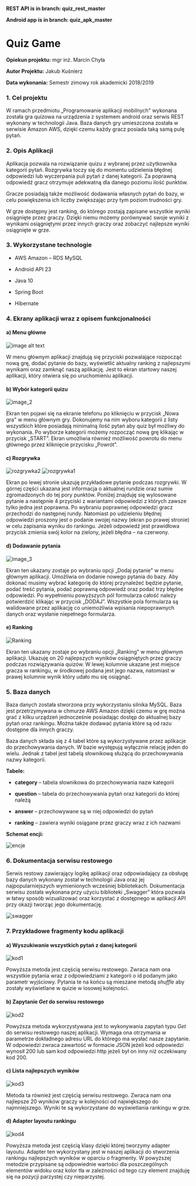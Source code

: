 **REST API is in branch: quiz_rest_master**

**Android app is in branch: quiz_apk_master**

# Quiz Game

**Opiekun projektu:** mgr inż. Marcin Chyła

**Autor Projektu:** Jakub Kuśnierz

**Data wykonania:** Semestr zimowy rok akademicki 2018/2019

### 1. Cel projektu

W ramach przedmiotu „Programowanie aplikacji mobilnych" wykonana została gra quizowa na urządzenia z systemem android oraz  serwis REST wykonany w technologii Java. Baza danych gry umieszczona została w serwisie Amazon AWS, dzięki czemu każdy gracz posiada taką samą pulę pytań. 

### 2. Opis Aplikacji

Aplikacja pozwala na rozwiązanie quizu z wybranej przez użytkownika kategorii pytań. Rozgrywka toczy się do momentu udzielenia błędnej odpowiedzi lub wyczerpania puli pytań z danej kategorii. 
Za poprawną odpowiedź gracz otrzymuje adekwatną dla danego poziomu ilość punktów.

 Gracze posiadają także możliwość dodawania własnych pytań do bazy, w celu powiększenia ich liczby zwiększając przy tym poziom trudności gry.

W grze dostępny jest ranking, do którego zostają zapisane wszystkie wyniki osiągnięte przez graczy. Dzięki niemu możemy porównywać swoje wyniki z wynikami osiągniętymi przez innych graczy oraz zobaczyć najlepsze wyniki osiągnięte w grze. 

### 3. Wykorzystane technologie

- AWS Amazon – RDS MySQL

- Android API 23 	

- Java 10

- Spring Boot

- Hibernate

### 4. Ekrany aplikacji wraz z opisem funkcjonalności

#### a) Menu główne

![image alt text](https://user-images.githubusercontent.com/25456823/49167001-cdb76f80-f334-11e8-9f33-3278360000fe.png)

W menu głównym aplikacji znajdują się przyciski pozwalające rozpocząć nową grę, dodać pytanie do bazy, wyświetlić aktualny ranking z najlepszymi wynikami oraz zamknąć naszą aplikację. Jest to ekran startowy naszej aplikacji, który otwiera się po uruchomieniu aplikacji.

#### b) Wybór kategorii quizu

![image_2](https://user-images.githubusercontent.com/25456823/49167373-8a113580-f335-11e8-842f-ec32c99126ce.png)

Ekran ten pojawi się na ekranie telefonu po kliknięciu 
w przycisk „Nowa gra" w menu głównym gry. Dokonujemy na nim wyboru kategorii z listy wszystkich które posiadają minimalną ilość pytań aby quiz był możliwy do wykonania. Po wyborze kategorii możemy rozpocząć nową grę klikając w przycisk „START”. Ekran umożliwia również możliwość powrotu do menu głównego przez kliknięcie przycisku „Powrót”. 

#### c) Rozgrywka

![rozgrywka2](https://user-images.githubusercontent.com/25456823/49168145-30aa0600-f337-11e8-8959-579c4f2b2095.png)
![rozgrywka1](https://user-images.githubusercontent.com/25456823/49168126-2425ad80-f337-11e8-945f-4cc7b150b46c.png)

Ekran po lewej stronie  ukazuję przykładowe pytanie podczas rozgrywki. W górnej części ukazana jest informacja o aktualnej rundzie oraz sumie zgromadzonych do tej pory punktów. Poniżej znajduję się wylosowane pytanie a następnie 4 przyciski z wariantami odpowiedzi 
z których zawsze tylko jedna jest poprawna. Po wybraniu poprawnej odpowiedzi gracz przechodzi do następnej rundy. Natomiast po udzieleniu błędnej odpowiedzi proszony jest o podanie swojej nazwy (ekran po prawej stronie) w celu zapisania wyniku do rankingu. Jeżeli odpowiedź jest prawidłowa przycisk zmienia swój kolor na zielony, jeżeli błędna – na czerwony. 

#### d) Dodawanie pytania

![image_3](https://user-images.githubusercontent.com/25456823/49167443-a614d700-f335-11e8-860c-0fe5d25ff696.png)

Ekran ten ukazany zostaje po wybraniu opcji „Dodaj pytanie" w menu głównym aplikacji. Umożliwia on dodanie nowego pytania do bazy. Aby dokonać musimy wybrać kategorię do której przynależeć będzie pytanie, podać treść pytania, podać poprawną odpowiedź oraz podać trzy błędne odpowiedzi. Po wypełnieniu powyższych pól formularza całość należy potwierdzić klikając w przycisk „DODAJ”. Wszystkie pola formularza są walidowane przez aplikację co uniemożliwia wpisania niepoprawnych danych oraz wysłanie niepełnego formularza.

#### e) Ranking

![Ranking](https://user-images.githubusercontent.com/25456823/49167528-d5c3df00-f335-11e8-8dcc-0fbf5bb79ed4.png)

Ekran ten ukazany zostaje po wybraniu opcji „Ranking" w menu głównym aplikacji. Ukazuję on 20 najlepszych wyników osiągniętych przez graczy podczas rozwiązywania quizów. W lewej kolumnie ukazane jest miejsce gracza w rankingu, w środkowej podana jest jego nazwa, natomiast w prawej kolumnie wynik który udało mu się osiągnąć.

### 5. Baza danych

Baza danych została stworzona przy wykorzystaniu silnika  MySQL. Baza jest przetrzymywana w chmurze AWS Amazon dzięki czemu w grę można grać z kilku urządzeń jednocześnie posiadając dostęp do aktualnej bazy pytań oraz rankingu. Można także dodawać pytania które są od razu dostępne dla innych graczy.

Baza danych składa się z 4 tabel które są wykorzystywane przez aplikacje do przechowywania danych. W bazie występują wyłącznie relację jeden do wielu. Jednak z tabel jest tabelą słownikową służącą do przechowywania nazwy kategorii.

**Tabele:**

- **category** – tabela słownikowa do przechowywania nazw kategorii

- **question** – tabela do przechowywania pytań oraz kategorii do której należą

- **answer** – przechowywane są w niej odpowiedzi do pytań

- **ranking** – zawiera wyniki osiągane przez graczy wraz z ich nazwami

**Schemat encji:**

![encje](https://user-images.githubusercontent.com/25456823/49168099-1839eb80-f337-11e8-9316-1a9d29961e6c.png)

### 6. Dokumentacja serwisu restowego

Serwis restowy zawierający logikę aplikacji oraz odpowiadający za obsługę bazy danych wykonany został w technologii Java oraz jej najpopularniejszych wymienionych wcześniej bibliotekach. Dokumentacja serwisu została wykonana przy użyciu biblioteki „Swagger" która pozwala w łatwy sposób wizualizować oraz korzystać z dostępnego w aplikacji API przy okazji tworząc jego dokumentację.

![swagger](https://user-images.githubusercontent.com/25456823/49167959-d4df7d00-f336-11e8-982e-0b3bca3bfc00.png)

### 7. Przykładowe fragmenty kodu aplikacji

#### a) Wyszukiwanie wszystkich pytań z danej kategorii

![kod1](https://user-images.githubusercontent.com/25456823/49168000-e58ff300-f336-11e8-85b1-afa5b4776e42.png)

Powyższa metoda jest częścią serwisu restowego. Zwraca nam ona wszystkie pytania wraz z odpowiedziami z kategorii o id podanym jako parametr wyjściowy. Pytania te na końcu są mieszane metodą *shuffle* aby zostały wyświetlane w quizie w losowej kolejności.

#### b) Zapytanie _Get_ do serwisu restowego

![kod2](https://user-images.githubusercontent.com/25456823/49168022-f3de0f00-f336-11e8-9454-d151cd146bab.png)

Powyższa metoda wykorzystywana jest to wykonywania zapytań typu *Get* do serwisu restowego naszej aplikacji. Wymaga ona otrzymania w parametrze dokładnego adresu URL do którego ma wysłać nasze zapytanie. W odpowiedzi zwraca zawartość w formacie JSON jeżeli kod odpowiedzi wynosił 200 lub sam kod odpowiedzi http jeżeli był on inny niż oczekiwany kod 200.

#### c) Lista najlepszych wyników

![kod3](https://user-images.githubusercontent.com/25456823/49168044-fd677700-f336-11e8-95dc-246427d9d484.png)

Metoda ta również jest częścią serwisu restowego. Zwraca nam ona najlepsze 20 wyników graczy w kolejności od największego do najmniejszego. Wyniki te są wykorzystane do wyświetlania rankingu w grze.

#### d) Adapter layoutu rankingu

![kod4](https://user-images.githubusercontent.com/25456823/49168061-08220c00-f337-11e8-8544-13a0f4f45e34.png)

Powyższa metoda jest częścią klasy dzięki której tworzymy adapter layoutu. Adapter ten wykorzystany jest w naszej aplikacji do stworzenia rankingu najlepszych wyników w oparciu o fragmenty. W powyższej metodzie przypisane są odpowiednie wartości dla poszczególnych elementów widoku oraz kolor tła w zależności od tego czy element znajduję się na pozycji parzystej czy nieparzystej.
